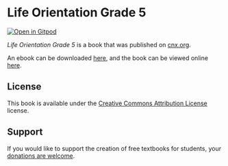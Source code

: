 # Life Orientation Grade 5

[![Open in Gitpod](https://gitpod.io/button/open-in-gitpod.svg)](https://gitpod.io/from-referrer/)

_Life Orientation Grade 5_ is a book that was published on [cnx.org](https://cnx.org/).

An ebook can be downloaded [here](https://github.com/cnx-user-books/cnxbook-life-orientation-grade-5/releases/latest), and the book can be viewed online [here](https://github.com/cnx-user-books/cnxbook-life-orientation-grade-5/releases/latest).

## License
This book is available under the [Creative Commons Attribution License](./LICENSE) license.

## Support
If you would like to support the creation of free textbooks for students, your [donations are welcome](https://riceconnect.rice.edu/donation/support-openstax-banner).
